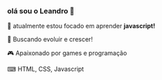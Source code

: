 ###  olá sou o Leandro 👋



📂 atualmente estou focado em aprender **javascript!**

🚀 Buscando evoluir e crescer!

🎮 Apaixonado por games e programação

⌨ HTML, CSS, Javascript
